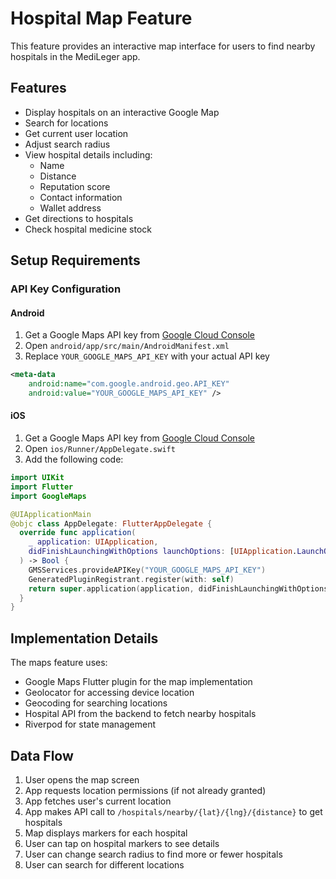 # Hospital Map Feature

This feature provides an interactive map interface for users to find nearby hospitals in the MediLeger app.

## Features

- Display hospitals on an interactive Google Map
- Search for locations
- Get current user location
- Adjust search radius
- View hospital details including:
  - Name
  - Distance
  - Reputation score
  - Contact information
  - Wallet address
- Get directions to hospitals
- Check hospital medicine stock

## Setup Requirements

### API Key Configuration

#### Android

1. Get a Google Maps API key from [Google Cloud Console](https://console.cloud.google.com/)
2. Open `android/app/src/main/AndroidManifest.xml`
3. Replace `YOUR_GOOGLE_MAPS_API_KEY` with your actual API key

```xml
<meta-data
    android:name="com.google.android.geo.API_KEY"
    android:value="YOUR_GOOGLE_MAPS_API_KEY" />
```

#### iOS

1. Get a Google Maps API key from [Google Cloud Console](https://console.cloud.google.com/)
2. Open `ios/Runner/AppDelegate.swift`
3. Add the following code:

```swift
import UIKit
import Flutter
import GoogleMaps

@UIApplicationMain
@objc class AppDelegate: FlutterAppDelegate {
  override func application(
    _ application: UIApplication,
    didFinishLaunchingWithOptions launchOptions: [UIApplication.LaunchOptionsKey: Any]?
  ) -> Bool {
    GMSServices.provideAPIKey("YOUR_GOOGLE_MAPS_API_KEY")
    GeneratedPluginRegistrant.register(with: self)
    return super.application(application, didFinishLaunchingWithOptions: launchOptions)
  }
}
```

## Implementation Details

The maps feature uses:

- Google Maps Flutter plugin for the map implementation
- Geolocator for accessing device location
- Geocoding for searching locations
- Hospital API from the backend to fetch nearby hospitals
- Riverpod for state management

## Data Flow

1. User opens the map screen
2. App requests location permissions (if not already granted)
3. App fetches user's current location
4. App makes API call to `/hospitals/nearby/{lat}/{lng}/{distance}` to get hospitals
5. Map displays markers for each hospital
6. User can tap on hospital markers to see details
7. User can change search radius to find more or fewer hospitals
8. User can search for different locations

